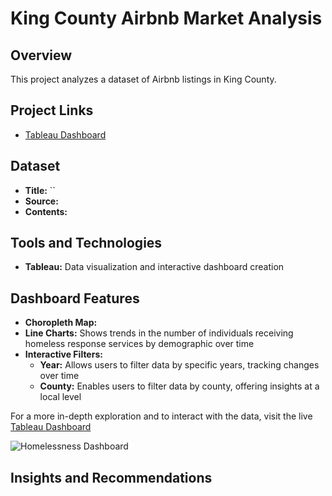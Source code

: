 # King County Airbnb Market Analysis

## Overview

This project analyzes a dataset of Airbnb listings in King County. 

## Project Links
- [Tableau Dashboard](https://public.tableau.com/app/profile/aliyah.good/viz/AirBNBSalesAnalysis/Dashboard3)
  
## Dataset
- **Title:** ``
- **Source:**
- **Contents:**

## Tools and Technologies
- **Tableau:** Data visualization and interactive dashboard creation

## Dashboard Features
- **Choropleth Map:** 
- **Line Charts:** Shows trends in the number of individuals receiving homeless response services by demographic over time 
- **Interactive Filters:**
   - **Year:** Allows users to filter data by specific years, tracking changes over time
   - **County:** Enables users to filter data by county, offering insights at a local level

For a more in-depth exploration and to interact with the data, visit the live [Tableau Dashboard]()

![Homelessness Dashboard]()

## Insights and Recommendations
